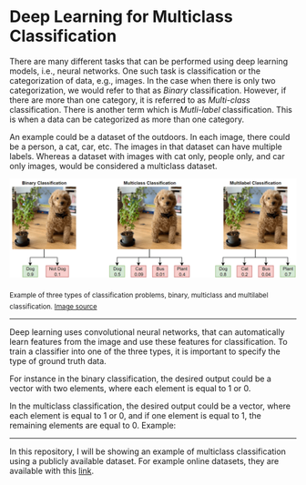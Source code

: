 # Deep Learning for Multiclass Classification

There are many different tasks that can be performed using deep learning models, i.e., neural networks. One such task is classification or the categorization of data, e.g., images. In the case when there is only two categorization, we would refer to that as *Binary* classification. However, if there are more than one category, it is referred to as *Multi-class* classification. There is another term which is *Mutli-label* classification. This is when a data can be categorized as more than one category.

An example could be a dataset of the outdoors. In each image, there could be a person, a cat, car, etc. The images in that dataset can have multiple labels. Whereas a dataset with images with cat only, people only, and car only images, would be considered a multiclass dataset.

![There are three types of classification problems, binary, multiclass and multilabel classification.](/misc/types_of_classification_examples.png)

<sub> Example of three types of classification problems, binary, multiclass and multilabel classification. [Image source](https://www.mathworks.com/help/deeplearning/ug/multilabel-image-classification-using-deep-learning.html)</sub>

---

Deep learning uses convolutional neural networks, that can automatically learn features from the image and use these features for classification. To train a classifier into one of the three types, it is important to specify the type of ground truth data.

For instance in the binary classification, the desired output could be a vector with two elements, where each element is equal to 1 or 0.

In the multiclass classification, the desired output could be a vector, where each element is equal to 1 or 0, and if one element is equal to 1, the remaining elements are equal to 0. Example:


---


In this repository, I will be showing an example of multiclass classification using a publicly available dataset. For example online datasets, they are available with this [link](https://imerit.net/blog/22-free-image-datasets-for-computer-vision-all-pbm/).

